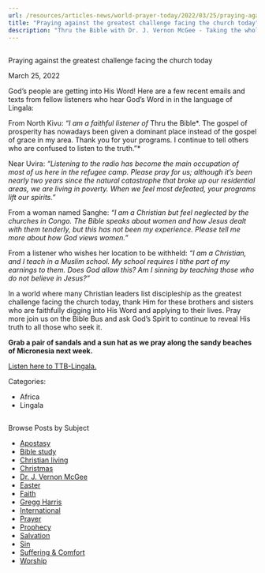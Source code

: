 ```yaml
---
url: /resources/articles-news/world-prayer-today/2022/03/25/praying-against-the-greatest-challenge-facing-the-church-today
title: "Praying against the greatest challenge facing the church today"
description: "Thru the Bible with Dr. J. Vernon McGee - Taking the whole Word to the whole world"
---
```







## 
 Praying against the greatest challenge facing the church today


March 25, 2022
![]()




God’s people are getting into His Word! Here are a few recent emails and texts from fellow listeners who hear God’s Word in in the language of Lingala:

From North Kivu: *“I am a faithful listener of* Thru the Bible*. The gospel of prosperity has nowadays been given a dominant place instead of the gospel of grace in my area. Thank you for your programs. I continue to tell others who are confused to listen to the truth.”*

Near Uvira: *“Listening to the radio has become the main occupation of most of us here in the refugee camp. Please pray for us; although it’s been nearly two years since the natural catastrophe that broke up our residential areas, we are living in poverty. When we feel most defeated, your programs lift our spirits.”*

From a woman named Sanghe: *“I am a Christian but feel neglected by the churches in Congo. The Bible speaks about women and how Jesus dealt with them tenderly, but this has not been my experience. Please tell me more about how God views women.”*

From a listener who wishes her location to be withheld: *“I am a Christian, and I teach in a Muslim school. My school requires I tithe part of my earnings to them. Does God allow this? Am I sinning by teaching those who do not believe in Jesus?”*

In a world where many Christian leaders list discipleship as the greatest challenge facing the church today, thank Him for these brothers and sisters who are faithfully digging into His Word and applying to their lives. Pray more join us on the Bible Bus and ask God’s Spirit to continue to reveal His truth to all those who seek it.

**Grab a pair of sandals and a sun hat as we pray along the sandy beaches of Micronesia next week.** 

[Listen here to TTB-Lingala.](https://ttb.twr.org/home/day,0431/language,LIN)



Categories: 


* Africa
* Lingala









## 
 Browse Posts by Subject


* [Apostasy](/resources/articles-news/-in-tags/tags/Apostasy)
* [Bible study](/resources/articles-news/-in-tags/tags/Bible-study)
* [Christian living](/resources/articles-news/-in-tags/tags/Christian-living)
* [Christmas](/resources/articles-news/-in-tags/tags/Christmas)
* [Dr. J. Vernon McGee](/resources/articles-news/-in-tags/tags/Dr-J-Vernon-McGee)
* [Easter](/resources/articles-news/-in-tags/tags/easter)
* [Faith](/resources/articles-news/-in-tags/tags/Faith)
* [Gregg Harris](/resources/articles-news/-in-tags/tags/Gregg-Harris)
* [International](/resources/articles-news/-in-tags/tags/International)
* [Prayer](/resources/articles-news/-in-tags/tags/prayer)
* [Prophecy](/resources/articles-news/-in-tags/tags/Prophecy)
* [Salvation](/resources/articles-news/-in-tags/tags/Salvation)
* [Sin](/resources/articles-news/-in-tags/tags/sin)
* [Suffering & Comfort](/resources/articles-news/-in-tags/tags/Suffering-Comfort)
* [Worship](/resources/articles-news/-in-tags/tags/worship)






